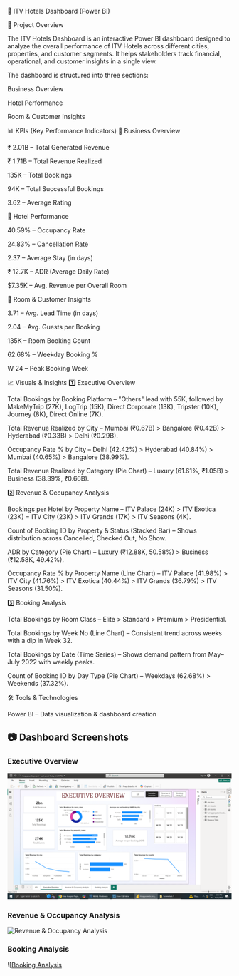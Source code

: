 🏨 ITV Hotels Dashboard (Power BI)

📌 Project Overview

The ITV Hotels Dashboard is an interactive Power BI dashboard designed to analyze the overall performance of ITV Hotels across different cities, properties, and customer segments. It helps stakeholders track financial, operational, and customer insights in a single view.

The dashboard is structured into three sections:

Business Overview

Hotel Performance

Room & Customer Insights

📊 KPIs (Key Performance Indicators)
🔹 Business Overview

₹ 2.01B – Total Generated Revenue

₹ 1.71B – Total Revenue Realized

135K – Total Bookings

94K – Total Successful Bookings

3.62 – Average Rating

🔹 Hotel Performance

40.59% – Occupancy Rate

24.83% – Cancellation Rate

2.37 – Average Stay (in days)

₹ 12.7K – ADR (Average Daily Rate)

$7.35K – Avg. Revenue per Overall Room

🔹 Room & Customer Insights

3.71 – Avg. Lead Time (in days)

2.04 – Avg. Guests per Booking

135K – Room Booking Count

62.68% – Weekday Booking %

W 24 – Peak Booking Week

📈 Visuals & Insights
1️⃣ Executive Overview

Total Bookings by Booking Platform – "Others" lead with 55K, followed by MakeMyTrip (27K), LogTrip (15K), Direct Corporate (13K), Tripster (10K), Journey (8K), Direct Online (7K).

Total Revenue Realized by City – Mumbai (₹0.67B) > Bangalore (₹0.42B) > Hyderabad (₹0.33B) > Delhi (₹0.29B).

Occupancy Rate % by City – Delhi (42.42%) > Hyderabad (40.84%) > Mumbai (40.65%) > Bangalore (38.99%).

Total Revenue Realized by Category (Pie Chart) – Luxury (61.61%, ₹1.05B) > Business (38.39%, ₹0.66B).

2️⃣ Revenue & Occupancy Analysis

Bookings per Hotel by Property Name – ITV Palace (24K) > ITV Exotica (23K) = ITV City (23K) > ITV Grands (17K) > ITV Seasons (4K).

Count of Booking ID by Property & Status (Stacked Bar) – Shows distribution across Cancelled, Checked Out, No Show.

ADR by Category (Pie Chart) – Luxury (₹12.88K, 50.58%) > Business (₹12.58K, 49.42%).

Occupancy Rate % by Property Name (Line Chart) – ITV Palace (41.98%) > ITV City (41.76%) > ITV Exotica (40.44%) > ITV Grands (36.79%) > ITV Seasons (31.50%).

3️⃣ Booking Analysis

Total Bookings by Room Class – Elite > Standard > Premium > Presidential.

Total Bookings by Week No (Line Chart) – Consistent trend across weeks with a dip in Week 32.

Total Bookings by Date (Time Series) – Shows demand pattern from May–July 2022 with weekly peaks.

Count of Booking ID by Day Type (Pie Chart) – Weekdays (62.68%) > Weekends (37.32%).

🛠️ Tools & Technologies

Power BI – Data visualization & dashboard creation


## 📷 Dashboard Screenshots
### Executive Overview
![Executive Overview](https://github.com/anushka-kave/Data-Analysis-Projects/blob/fc76f7b12ae6bd6739c96f4d5500ad8f3f400224/Power%20BI-Project/2025-09-23%20(2).png)

### Revenue & Occupancy Analysis
![Revenue & Occupancy Analysis]()

### Booking Analysis
![[Booking Analysis]()
